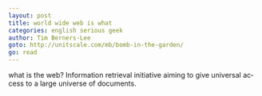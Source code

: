 ```yaml
---
layout: post
title: world wide web is what
categories: english serious geek
author: Tim Bern­ers-Lee
goto: http://unitscale.com/mb/bomb-in-the-garden/
go: read
---
```

what is the web? In­for­ma­tion re­trieval ini­tia­tive aim­ing to give uni­ver­sal ac­cess to a large uni­verse of doc­u­ments.
